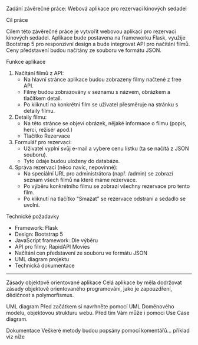 Zadání závěrečné práce: Webová aplikace pro rezervaci kinových sedadel

Cíl práce

Cílem této závěrečné práce je vytvořit webovou aplikaci pro rezervaci kinových sedadel. Aplikace bude postavena na frameworku Flask, využije Bootstrap 5 pro responzivní design a bude integrovat API pro načítání filmů. Ceny představení budou načítány ze souboru ve formátu JSON.

Funkce aplikace

1. Načítání filmů z API:
   * Na hlavní stránce aplikace budou zobrazeny filmy načtené z free API.
   * Filmy budou zobrazovány v seznamu s názvem, obrázkem a tlačítkem detail.
   * Po kliknutí na konkrétní film se uživatel přesměruje na stránku s detaily filmu.
2. Detaily filmu:
   * Na této stránce se objeví obrázek, nějaké informace o filmu (popis, herci, režisér apod.) 
   * Tlačítko Rezervace
3. Formulář pro rezervaci:
   * Uživatel vyplní svůj e-mail a vybere cenu lístku (ta se načítá z JSON souboru).
   * Tyto údaje budou uloženy do databáze.
4. Správa rezervací (něco navíc, nepovinné):
   * Na speciální URL pro administrátora (např. /admin) se zobrazí seznam všech filmů na které máme rezervace.
   * Po výběru konkrétního filmu se zobrazí všechny rezervace pro tento film.
   * Po kliknutí na tlačítko “Smazat” se rezervace odstraní a sedadlo se uvolní.

Technické požadavky

* Framework: Flask
* Design: Bootstrap 5
* JavaScript framework: Dle výběru
* API pro filmy: RapidAPI Movies
* Načítání cen představení ze souboru ve formátu JSON
* UML diagram projektu
* Technická dokumentace
________________
Zásady objektově orientované aplikace
Celá aplikace by měla dodržovat zásady objektově orientovaného programování, jako je zapouzdření, dědičnost a polymorfismus.

UML diagram
Před začátkem si navrhněte pomocí UML Doménového modelu, objektovou strukturu webu. Před tím Vám může i pomoci Use Case diagram.

Dokumentace
Veškeré metody budou popsány pomocí komentářů… příklad viz níže
